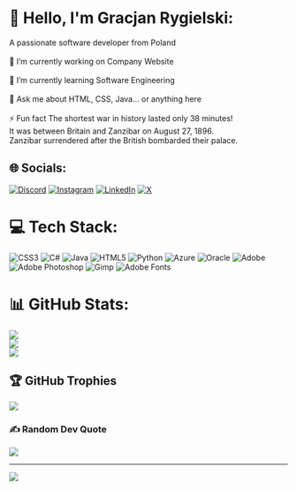 # 👋 Hello, I'm Gracjan Rygielski:
A passionate software developer from Poland<br><br>🔭 I’m currently working on Company Website<br><br>🌱 I’m currently learning Software Engineering<br><br>💬 Ask me about HTML, CSS, Java... or anything here<br><br>⚡ Fun fact The shortest war in history lasted only 38 minutes! <br>It was between Britain and Zanzibar on August 27, 1896.<br> Zanzibar surrendered after the British bombarded their palace.


## 🌐 Socials:
[![Discord](https://img.shields.io/badge/Discord-%237289DA.svg?logo=discord&logoColor=white)](https://discord.gg/Gracjany) [![Instagram](https://img.shields.io/badge/Instagram-%23E4405F.svg?logo=Instagram&logoColor=white)](https://instagram.com/Gracjany) [![LinkedIn](https://img.shields.io/badge/LinkedIn-%230077B5.svg?logo=linkedin&logoColor=white)](https://linkedin.com/in/gracjanwrites) [![X](https://img.shields.io/badge/X-black.svg?logo=X&logoColor=white)](https://x.com/Gracjanwrites) 

# 💻 Tech Stack:
![CSS3](https://img.shields.io/badge/css3-%231572B6.svg?style=for-the-badge&logo=css3&logoColor=white) ![C#](https://img.shields.io/badge/c%23-%23239120.svg?style=for-the-badge&logo=csharp&logoColor=white) ![Java](https://img.shields.io/badge/java-%23ED8B00.svg?style=for-the-badge&logo=openjdk&logoColor=white) ![HTML5](https://img.shields.io/badge/html5-%23E34F26.svg?style=for-the-badge&logo=html5&logoColor=white) ![Python](https://img.shields.io/badge/python-3670A0?style=for-the-badge&logo=python&logoColor=ffdd54) ![Azure](https://img.shields.io/badge/azure-%230072C6.svg?style=for-the-badge&logo=microsoftazure&logoColor=white) ![Oracle](https://img.shields.io/badge/Oracle-F80000?style=for-the-badge&logo=oracle&logoColor=white) ![Adobe](https://img.shields.io/badge/adobe-%23FF0000.svg?style=for-the-badge&logo=adobe&logoColor=white) ![Adobe Photoshop](https://img.shields.io/badge/adobe%20photoshop-%2331A8FF.svg?style=for-the-badge&logo=adobe%20photoshop&logoColor=white) ![Gimp](https://img.shields.io/badge/Gimp-657D8B?style=for-the-badge&logo=gimp&logoColor=FFFFFF) ![Adobe Fonts](https://img.shields.io/badge/Adobe%20Fonts-000B1D.svg?style=for-the-badge&logo=Adobe%20Fonts&logoColor=white)
# 📊 GitHub Stats:
![](https://github-readme-stats.vercel.app/api?username=Gracjany&theme=swift&hide_border=false&include_all_commits=true&count_private=true)<br/>
![](https://github-readme-streak-stats.herokuapp.com/?user=Gracjany&theme=swift&hide_border=false)<br/>
![](https://github-readme-stats.vercel.app/api/top-langs/?username=Gracjany&theme=swift&hide_border=false&include_all_commits=true&count_private=true&layout=compact)

## 🏆 GitHub Trophies
![](https://github-profile-trophy.vercel.app/?username=Gracjany&theme=flat&no-frame=false&no-bg=false&margin-w=4)

### ✍️ Random Dev Quote
![](https://quotes-github-readme.vercel.app/api?type=horizontal&theme=light)

---
[![](https://visitcount.itsvg.in/api?id=Gracjany&icon=0&color=12)](https://visitcount.itsvg.in)

<!-- Proudly created with GPRM ( https://gprm.itsvg.in ) -->

